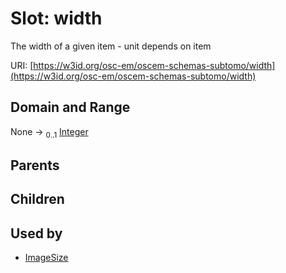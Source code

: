 
# Slot: width

The width of a given item - unit depends on item

URI: [https://w3id.org/osc-em/oscem-schemas-subtomo/width](https://w3id.org/osc-em/oscem-schemas-subtomo/width)


## Domain and Range

None &#8594;  <sub>0..1</sub> [Integer](types/Integer.md)

## Parents


## Children


## Used by

 * [ImageSize](ImageSize.md)
